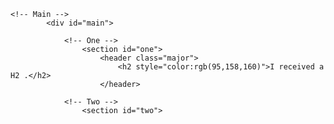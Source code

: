 
<html>
	
	<!-- Main -->
			<div id="main">

				<!-- One -->
					<section id="one">
						<header class="major">
							<h2 style="color:rgb(95,158,160)">I received a H2 .</h2>
						</header>

				<!-- Two -->
					<section id="two">
									
						

